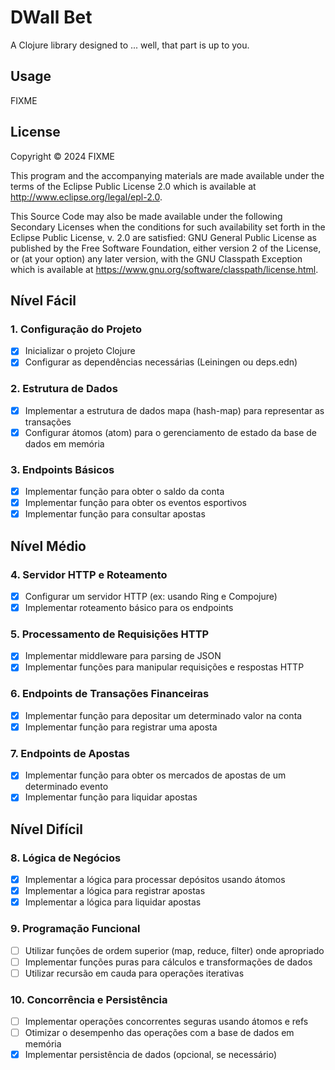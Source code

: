 # DWall Bet

A Clojure library designed to ... well, that part is up to you.

## Usage

FIXME

## License

Copyright © 2024 FIXME

This program and the accompanying materials are made available under the
terms of the Eclipse Public License 2.0 which is available at
http://www.eclipse.org/legal/epl-2.0.

This Source Code may also be made available under the following Secondary
Licenses when the conditions for such availability set forth in the Eclipse
Public License, v. 2.0 are satisfied: GNU General Public License as published by
the Free Software Foundation, either version 2 of the License, or (at your
option) any later version, with the GNU Classpath Exception which is available
at https://www.gnu.org/software/classpath/license.html.

## Nível Fácil

### 1. Configuração do Projeto
- [X] Inicializar o projeto Clojure
- [X] Configurar as dependências necessárias (Leiningen ou deps.edn)

### 2. Estrutura de Dados
- [X] Implementar a estrutura de dados mapa (hash-map) para representar as transações
- [X] Configurar átomos (atom) para o gerenciamento de estado da base de dados em memória

### 3. Endpoints Básicos
- [X] Implementar função para obter o saldo da conta
- [X] Implementar função para obter os eventos esportivos
- [X] Implementar função para consultar apostas

## Nível Médio

### 4. Servidor HTTP e Roteamento
- [X] Configurar um servidor HTTP (ex: usando Ring e Compojure)
- [X] Implementar roteamento básico para os endpoints

### 5. Processamento de Requisições HTTP
- [X] Implementar middleware para parsing de JSON
- [X] Implementar funções para manipular requisições e respostas HTTP

### 6. Endpoints de Transações Financeiras
- [X] Implementar função para depositar um determinado valor na conta
- [X] Implementar função para registrar uma aposta

### 7. Endpoints de Apostas
- [X] Implementar função para obter os mercados de apostas de um determinado evento
- [X] Implementar função para liquidar apostas

## Nível Difícil

### 8. Lógica de Negócios
- [X] Implementar a lógica para processar depósitos usando átomos
- [X] Implementar a lógica para registrar apostas
- [X] Implementar a lógica para liquidar apostas

### 9. Programação Funcional
- [ ] Utilizar funções de ordem superior (map, reduce, filter) onde apropriado
- [ ] Implementar funções puras para cálculos e transformações de dados
- [ ] Utilizar recursão em cauda para operações iterativas

### 10. Concorrência e Persistência
- [ ] Implementar operações concorrentes seguras usando átomos e refs
- [ ] Otimizar o desempenho das operações com a base de dados em memória
- [X] Implementar persistência de dados (opcional, se necessário)
